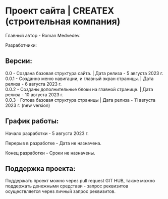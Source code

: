 # Проект сайта | CREATEX (строительная компания)

Главный автор - Roman Medvedev.

Разработчики:

## Версии:

0.0 - Создана базовая структура сайта. | Дата релиза - 5 августа 2023 г. <br>
0.0.1 - Созданно меню навигации, и главный экран страницы. | Дата релиза - 6 августа 2023 г. <br>
0.0.2 - Созданы дополнительные блоки на главной странице. | Дата релиза - 10 августа 2023 г. <br>
0.0.3 - Готова базовая структура страницы | Дата релиза - 11 августа 2023 г. (new version) <br>

## График работы:

Начало разработки - 5 августа 2023 г.

Перерыв в разработке - Дата не назначена.

Конец разработки - Сроки не назначены.

## Поддержка проекта:

Поддержать проект можно через pull request GIT HUB, также можно поддержать денежными средстави - запрос реквизитов осуществляется через личный запрос реквизитов.